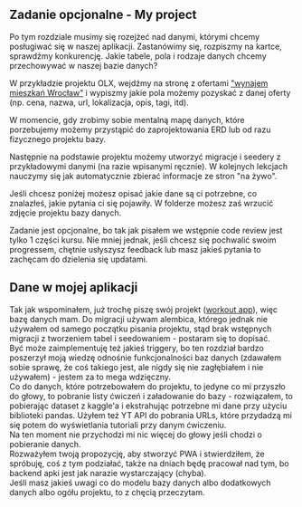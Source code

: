 ## Zadanie opcjonalne - My project
Po tym rozdziale musimy się rozejżeć nad danymi, którymi chcemy posługiwać się w naszej aplikacji. Zastanówimy się, rozpiszmy na kartce, sprawdźmy konkurencję. Jakie tabele, pola i rodzaje danych chcemy przechowywać w naszej bazie danych?

W przykładzie projektu OLX, wejdźmy na stronę z ofertami ["wynajem mieszkań Wrocław"](https://www.olx.pl/nieruchomosci/mieszkania/wynajem/wroclaw/) i wypiszmy jakie pola możemy pozyskać z danej oferty (np. cena, nazwa, url, lokalizacja, opis, tagi, itd).

W momencie, gdy zrobimy sobie mentalną mapę danych, które porzebujemy możemy przystąpić do zaprojektowania ERD lub od razu fizycznego projektu bazy.

Następnie na podstawie projektu możemy utworzyć migracje i seedery z przykładowymi danymi (na razie wpisanymi ręcznie). W kolejnych lekcjach nauczymy się jak automatycznie zbierać informacje ze stron "na żywo". 

Jeśli chcesz poniżej możesz opisać jakie dane są ci potrzebne, co znalazłeś, jakie pytania ci się pojawiły. W folderze możesz zaś wrzucić zdjęcie projektu bazy danych.

Zadanie jest opcjonalne, bo tak jak pisałem we wstępnie code review jest tylko 1 części kursu. Nie mniej jednak, jeśli chcesz się pochwalić swoim progressem, chętnie usłyszysz feedback lub masz jakieś pytania to zachęcam do dzielenia się updatami.

## Dane w mojej aplikacji
Tak jak wspominałem, już trochę piszę swój projekt ([workout app](https://github.com/chewmanji/Stacked-n-Jacked)),
więc bazę danych mam. Do migracji używam alembica, którego jednak nie używałem od samego początku pisania projektu, 
stąd brak wstępnych migracji z tworzeniem tabel i seedowaniem - postaram się to dopisać.  
Być może zaimplementuję też jakieś triggery, bo ten rozdział bardzo poszerzył moją wiedzę odnośnie funkcjonalności baz danych (zdawałem sobie sprawę, że coś takiego jest, ale nigdy się nie zagłębiałem i nie używałem) - jestem za to mega wdzięczny.  
Co do danych, które potrzebowałem do projektu, to jedyne co mi przyszło do głowy, to pobranie listy ćwiczeń i załadowanie do bazy - 
rozwiązałem, to pobierając dataset z kaggle'a i ekstrahując potrzebne mi dane przy użyciu biblioteki pandas. Użyłem też YT API do
pobrania URLs, które przydadzą mi się potem do wyświetlania tutoriali przy danym ćwiczeniu.  
Na ten moment nie przychodzi mi nic więcej do głowy jeśli chodzi o pobieranie danych.  
Rozważyłem twoją propozycję, aby stworzyć PWA i stwierdziłem, że spróbuję, coś z tym podziałać, także na dniach będę pracował nad
tym, bo backend apki jest jak narazie wystarczający (chyba).  
Jeśli masz jakieś uwagi co do modelu bazy danych albo dodatkowych danych albo ogółu projektu, to z chęcią przeczytam.